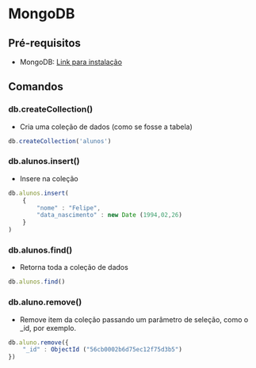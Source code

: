 # MongoDB

## Pré-requisitos

- MongoDB: [Link para instalação](https://www.monogodb.org)

## Comandos


### db.createCollection()
- Cria uma coleção de dados (como se fosse a tabela)
```js
db.createCollection('alunos')
```

### db.alunos.insert()
- Insere na coleção
```js
db.alunos.insert(
    {
        "nome" : "Felipe", 
        "data_nascimento" : new Date (1994,02,26)
    }
)
```

### db.alunos.find()
- Retorna toda a coleção de dados

```js
db.alunos.find()
```
### db.aluno.remove()
- Remove item da coleção passando um parâmetro de seleção, como o _id, por exemplo.

```js
db.aluno.remove({
    "_id" : ObjectId ("56cb0002b6d75ec12f75d3b5")
})
```


